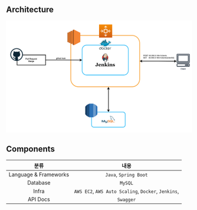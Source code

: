 ## Architecture
![Architecture](image/Architecture.png)

## Components

|          분류           |                         내용                          |
|:---------------------:|:---------------------------------------------------:|
| Language & Frameworks |                `Java`, `Spring Boot`                |
|       Database        |                       `MySQL`                       |
|         Infra         | `AWS EC2`, `AWS Auto Scaling`, `Docker`, `Jenkins`, |
|       API Docs        |                      `Swagger`                      |
